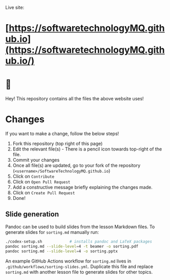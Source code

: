 Live site:

# [https://softwaretechnologyMQ.github.io](https://softwaretechnologyMQ.github.io/)

# :wave: 
Hey! This repository contains all the files the above website uses!

# Changes
If you want to make a change, follow the below steps!
<!-- - Collaborators can make changes directly.
- Others can, -->
  1. Fork this repository (top right of this page)
  2. Edit the relevant file(s) - There is a pencil icon towards top-right of the file.
  3. Commit your changes
  4. Once all file(s) are updated, go to your fork of  the repository (`<username>/SoftwareTechnologyMQ.github.io`)
  5. Click on `Contribute`
  6. Click on `Open Pull Request`
  7. Add a constructive message briefly explaining the changes made.
  8. Click on `Create Pull Request`
  9. Done!

## Slide generation
Pandoc can be used to build slides from the lesson Markdown files. To generate slides for `sorting.md` manually run:

```bash
./codex-setup.sh            # installs pandoc and LaTeX packages
pandoc sorting.md --slide-level=4 -t beamer -o sorting.pdf
pandoc sorting.md --slide-level=4 -o sorting.pptx
```

An example GitHub Actions workflow for `sorting.md` lives in `.github/workflows/sorting-slides.yml`. Duplicate this file and replace `sorting.md` with another lesson file to generate slides for other topics.
